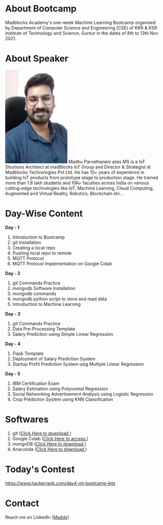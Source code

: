 # About Bootcamp

Madblocks Academy's one-week Machine Learning Bootcamp organised by Department of Computer Science and Engineering (CSE) of KKR & KSR Institute of Technology and Science, Guntur in the dates of 8th to 13th Nov 2021.

# About Speaker

<img src="https://raw.githubusercontent.com/madblocksgit/ETAI-2021---VSSUT-11th-aug-iot-session/main/maddy.jpg" height="300" width="200" />
Madhu Parvathaneni alias MS is a IoT Sloutions Architect at madBlocks IoT Group and Director & Strategist at Madblocks Technologies Pvt Ltd. He has 10+ years of experience in building IoT products from prototype stage to production stage. He trained more than 1.8 lakh students and 10K+ faculties across India on various cutting-edge technologies like IoT, Machine Learning, Cloud Computing, Augmented and Virtual Reality, Robotics, Blockchain etc...

# Day-Wise Content

<b> Day - 1</b>

1. Introduction to Bootcamp
2. git Installation
3. Creating a local repo
4. Pushing local repo to remote 
5. MQTT Protocol
6. MQTT Protocol Implementation on Google Colab

<b> Day - 2</b>

1. git Commands Practice
2. mongodb Software Installation
3. mongodb commands
4. mongodb python script to store and read data
5. Introduction to Machine Learning

<b> Day - 3</b>

1. git Commands Practice
2. Data Pre-Processing Template
3. Salary Prediction using Simple Linear Regression

<b> Day - 4</b>
1. Flask Template
2. Deployment of Salary Prediction System
3. Startup Profit Prediction System usig Multiple Linear Regression

<b> Day - 5 </b>
1. IBM Certification Exam
2. Salary Estimation using Polynomial Regression
3. Social Networking Advertisement Analysis using Logistic Regression
4. Crop Prediction System using KNN Classification

# Softwares
1. git (<a href="https://git-scm.com/download/win">Click Here to download </a>)
2. Google Colab (<a href="https://colab.research.google.com">Click Here to access </a>)
3. mongoDB (<a href="https://fastdl.mongodb.org/windows/mongodb-windows-x86_64-5.0.3-signed.msi">Click Here to download </a>)
4. Anaconda (<a href="https://www.anaconda.com/products/individual">Click Here to download </a>)

# Today's Contest
https://www.hackerrank.com/day4-ml-bootcamp-kits

# Contact
Reach me on LinkedIn (<a href="https://www.linkedin.com/in/madhupiot/">Maddy</a>)
